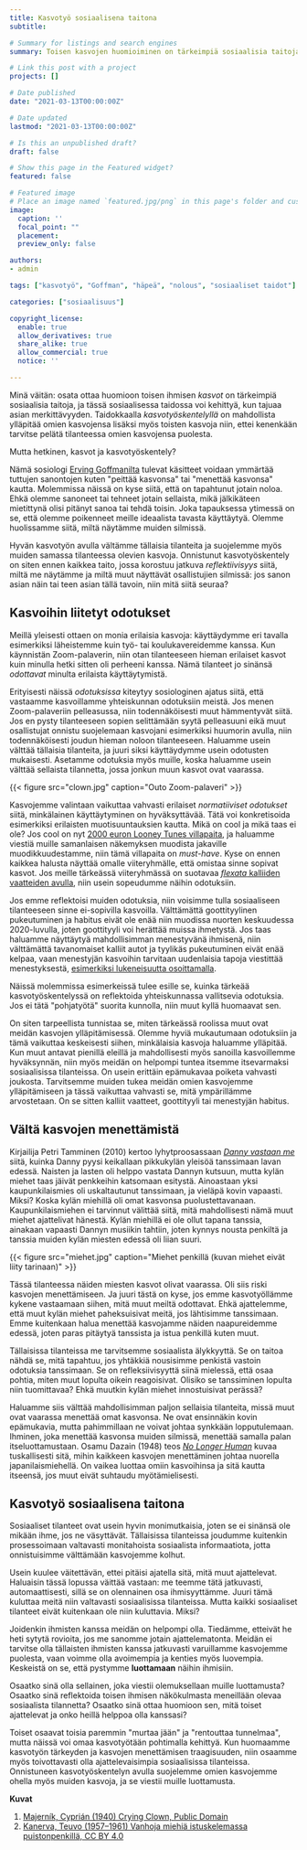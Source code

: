 ```yaml
---
title: Kasvotyö sosiaalisena taitona
subtitle:

# Summary for listings and search engines
summary: Toisen kasvojen huomioiminen on tärkeimpiä sosiaalisia taitoja, ja tässä taidossa voi kehittyä, kun tajuaa kasvotyön merkityksen sosiaalisuudelle.

# Link this post with a project
projects: []

# Date published
date: "2021-03-13T00:00:00Z"

# Date updated
lastmod: "2021-03-13T00:00:00Z"

# Is this an unpublished draft?
draft: false

# Show this page in the Featured widget?
featured: false

# Featured image
# Place an image named `featured.jpg/png` in this page's folder and customize its options here.
image:
  caption: ''
  focal_point: ""
  placement:
  preview_only: false

authors:
- admin

tags: ["kasvotyö", "Goffman", "häpeä", "nolous", "sosiaaliset taidot"]

categories: ["sosiaalisuus"]

copyright_license:
  enable: true
  allow_derivatives: true
  share_alike: true
  allow_commercial: true
  notice: ''

---
```


Minä väitän: osata ottaa huomioon toisen ihmisen *kasvot* on tärkeimpiä sosiaalisia taitoja, ja tässä sosiaalisessa taidossa voi kehittyä, kun tajuaa asian merkittävyyden. Taidokkaalla *kasvotyöskentelyllä* on mahdollista ylläpitää omien kasvojensa lisäksi myös toisten kasvoja niin, ettei kenenkään tarvitse pelätä tilanteessa omien kasvojensa puolesta.

Mutta hetkinen, kasvot ja kasvotyöskentely? 

Nämä sosiologi [Erving Goffmanilta](https://en.wikipedia.org/wiki/Erving_Goffman) tulevat käsitteet voidaan ymmärtää tuttujen sanontojen kuten "peittää kasvonsa" tai "menettää kasvonsa" kautta. Molemmissa näissä on kyse siitä, että on tapahtunut jotain noloa. Ehkä olemme sanoneet tai tehneet jotain sellaista, mikä jälkikäteen mietittynä olisi pitänyt sanoa tai tehdä toisin. Joka tapauksessa ytimessä on se, että olemme poikenneet meille ideaalista tavasta käyttäytyä. Olemme huolissamme siitä, miltä näytämme muiden silmissä.

Hyvän kasvotyön avulla vältämme tällaisia tilanteita ja suojelemme myös muiden samassa tilanteessa olevien kasvoja. Onnistunut kasvotyöskentely on siten ennen kaikkea taito, jossa korostuu jatkuva *reflektiivisyys* siitä, miltä me näytämme ja miltä muut näyttävät osallistujien silmissä: jos sanon asian näin tai teen asian tällä tavoin, niin mitä siitä seuraa?

## Kasvoihin liitetyt odotukset

Meillä yleisesti ottaen on monia erilaisia kasvoja: käyttäydymme eri tavalla esimerkiksi läheistemme kuin työ- tai koulukavereidemme kanssa. Kun käynnistän Zoom-palaverin, niin otan tilanteeseen hieman erilaiset kasvot kuin minulla hetki sitten oli perheeni kanssa. Nämä tilanteet jo sinänsä *odottavat* minulta erilaista käyttäytymistä.

Erityisesti näissä *odotuksissa* kiteytyy sosiologinen ajatus siitä, että vastaamme kasvoillamme yhteiskunnan odotuksiin meistä. Jos menen Zoom-palaveriin pelleasussa, niin todennäköisesti muut hämmentyvät siitä. Jos en pysty tilanteeseen sopien selittämään syytä pelleasuuni eikä muut osallistujat onnistu suojelemaan kasvojani esimerkiksi huumorin avulla, niin todennäköisesti joudun hieman noloon tilanteeseen. Haluamme usein välttää tällaisia tilanteita, ja juuri siksi käyttäydymme usein odotusten mukaisesti. Asetamme odotuksia myös muille, koska haluamme usein välttää sellaista tilannetta, jossa jonkun muun kasvot ovat vaarassa.

{{< figure src="clown.jpg" caption="Outo Zoom-palaveri" >}}

Kasvojemme valintaan vaikuttaa vahvasti erilaiset *normatiiviset odotukset* siitä, minkälainen käyttäytyminen on hyväksyttävää. Tätä voi konkretisoida esimerkiksi erilaisten muotisuuntauksien kautta. Mikä on cool ja mikä taas ei ole? Jos cool on nyt [2000 euron Looney Tunes villapaita](https://www.hs.fi/kaupunki/art-2000007848612.html), ja haluamme viestiä muille samanlaisen näkemyksen muodista jakaville muodikkuudestamme, niin tämä villapaita on *must-have*. Kyse on ennen kaikkea halusta näyttää omalle viiteryhmälle, että omistaa sinne sopivat kasvot. Jos meille tärkeässä viiteryhmässä on suotavaa [*flexata* kalliiden vaatteiden avulla](https://www.hs.fi/kaupunki/art-2000007715567.html), niin usein sopeudumme näihin odotuksiin.

Jos emme reflektoisi muiden odotuksia, niin voisimme tulla sosiaaliseen tilanteeseen sinne ei-sopivilla kasvoilla. Välttämättä goottityylinen pukeutuminen ja habitus eivät ole enää niin muodissa nuorten keskuudessa 2020-luvulla, joten goottityyli voi herättää muissa ihmetystä. Jos taas haluamme näyttäytyä mahdollisimman menestyvänä ihmisenä, niin välttämättä tavanomaiset kalliit autot ja tyylikäs pukeutuminen eivät enää kelpaa, vaan menestyjän kasvoihin tarvitaan uudenlaisia tapoja viestittää menestyksestä, [esimerkiksi lukeneisuutta osoittamalla](https://www.youtube.com/watch?v=Cv1RJTHf5fk). 

Näissä molemmissa esimerkeissä tulee esille se, kuinka tärkeää kasvotyöskentelyssä on reflektoida yhteiskunnassa vallitsevia odotuksia. Jos ei tätä "pohjatyötä" suorita kunnolla, niin muut kyllä huomaavat sen.

On siten tarpeellista tunnistaa se, miten tärkeässä roolissa muut ovat meidän kasvojen ylläpitämisessä. Olemme hyviä mukautumaan odotuksiin ja tämä vaikuttaa keskeisesti siihen, minkälaisia kasvoja haluamme ylläpitää. Kun muut antavat pienillä eleillä ja mahdollisesti myös sanoilla kasvoillemme hyväksynnän, niin myös meidän on helpompi tuntea itsemme itsevarmaksi sosiaalisissa tilanteissa. On usein erittäin epämukavaa poiketa vahvasti joukosta. Tarvitsemme muiden tukea meidän omien kasvojemme ylläpitämiseen ja tässä vaikuttaa vahvasti se, mitä ympärillämme arvostetaan. On se sitten kalliit vaatteet, goottityyli tai menestyjän habitus.

## Vältä kasvojen menettämistä

Kirjailija Petri Tamminen (2010) kertoo lyhytproosassaan [*Danny vastaan me*](https://otava.fi/kirjat/muita-hyvia-ominaisuuksia-ebook/) siitä, kuinka Danny pyysi keikallaan pikkukylän yleisöä tanssimaan lavan edessä. Naisten ja lasten oli helppo vastata Dannyn kutsuun, mutta kylän miehet taas jäivät penkkeihin katsomaan esitystä. Ainoastaan yksi kaupunkilaismies oli uskaltautunut tanssimaan, ja vieläpä kovin vapaasti. Miksi? Koska kylän miehillä oli omat kasvonsa puolustettavanaan. Kaupunkilaismiehen ei tarvinnut välittää siitä, mitä mahdollisesti nämä muut miehet ajattelivat hänestä. Kylän miehillä ei ole ollut tapana tanssia, ainakaan vapaasti Dannyn musiikin tahtiin, joten kynnys nousta penkiltä ja tanssia muiden kylän miesten edessä oli liian suuri.

{{< figure src="miehet.jpg" caption="Miehet penkillä (kuvan miehet eivät liity tarinaan)" >}}

Tässä tilanteessa näiden miesten kasvot olivat vaarassa. Oli siis riski kasvojen menettämiseen. Ja juuri tästä on kyse, jos emme kasvotyöllämme kykene vastaamaan siihen, mitä muut meiltä odottavat. Ehkä ajattelemme, että muut kylän miehet paheksuisivat meitä, jos lähtisimme tanssimaan. Emme kuitenkaan halua menettää kasvojamme näiden naapureidemme edessä, joten paras pitäytyä tanssista ja istua penkillä kuten muut.

Tällaisissa tilanteissa me tarvitsemme sosiaalista älykkyyttä. Se on taitoa nähdä se, mitä tapahtuu, jos yhtäkkiä nousisimme penkistä vastoin odotuksia tanssimaan. Se on refleksiivisyyttä siinä mielessä, että osaa pohtia, miten muut lopulta oikein reagoisivat. Olisiko se tanssiminen lopulta niin tuomittavaa? Ehkä muutkin kylän miehet innostuisivat perässä?

Haluamme siis välttää mahdollisimman paljon sellaisia tilanteita, missä muut ovat vaarassa menettää omat kasvonsa. Ne ovat ensinnäkin kovin epämukavia, mutta pahimmillaan ne voivat johtaa synkkään lopputulemaan. Ihminen, joka menettää kasvonsa muiden silmissä, menettää samalla palan itseluottamustaan. Osamu Dazain (1948) teos [*No Longer Human*](https://en.wikipedia.org/wiki/No_Longer_Human) kuvaa tuskallisesti sitä, mihin kaikkeen kasvojen menettäminen johtaa nuorella japanilaismiehellä. On vaikea luottaa omiin kasvoihinsa ja sitä kautta itseensä, jos muut eivät suhtaudu myötämielisesti.

## Kasvotyö sosiaalisena taitona

Sosiaaliset tilanteet ovat usein hyvin monimutkaisia, joten se ei sinänsä ole mikään ihme, jos ne väsyttävät. Tällaisissa tilanteissa joudumme kuitenkin prosessoimaan valtavasti monitahoista sosiaalista informaatiota, jotta onnistuisimme välttämään kasvojemme kolhut.

Usein kuulee väitettävän, ettei pitäisi ajatella sitä, mitä muut ajattelevat. Haluaisin tässä lopussa väittää vastaan: me teemme tätä jatkuvasti, automaattisesti, sillä se on olennainen osa ihmisyyttämme. Juuri tämä kuluttaa meitä niin valtavasti sosiaalisissa tilanteissa. Mutta kaikki sosiaaliset tilanteet eivät kuitenkaan ole niin kuluttavia. Miksi?

Joidenkin ihmisten kanssa meidän on helpompi olla. Tiedämme, etteivät he heti sytytä rovioita, jos me sanomme jotain ajattelematonta. Meidän ei tarvitse olla tällaisten ihmisten kanssa jatkuvasti varuillamme kasvojemme puolesta, vaan voimme olla avoimempia ja kenties myös luovempia. Keskeistä on se, että pystymme **luottamaan** näihin ihmisiin.

Osaatko sinä olla sellainen, joka viestii olemuksellaan muille luottamusta? Osaatko sinä reflektoida toisen ihmisen näkökulmasta meneillään olevaa sosiaalista tilannetta? Osaatko sinä ottaa huomioon sen, mitä toiset ajattelevat ja onko heillä helppoa olla kanssasi? 

Toiset osaavat toisia paremmin "murtaa jään" ja "rentouttaa tunnelmaa", mutta näissä voi omaa kasvotyötään pohtimalla kehittyä. Kun huomaamme kasvotyön tärkeyden ja kasvojen menettämisen traagisuuden, niin osaamme myös toivottavasti olla ajattelevaisimpia sosiaalisissa tilanteissa. Onnistuneen kasvotyöskentelyn avulla suojelemme omien kasvojemme ohella myös muiden kasvoja, ja se viestii muille luottamusta.

**Kuvat**

1. [Majerník, Cyprián (1940) Crying Clown, Public Domain](https://artvee.com/dl/crying-clown)
2. [Kanerva, Teuvo (1957–1961) Vanhoja miehiä istuskelemassa puistonpenkillä, CC BY 4.0](https://museovirasto.finna.fi/Record/museovirasto.31B32845EA1D2CBFF24BA351DF4EC246)
